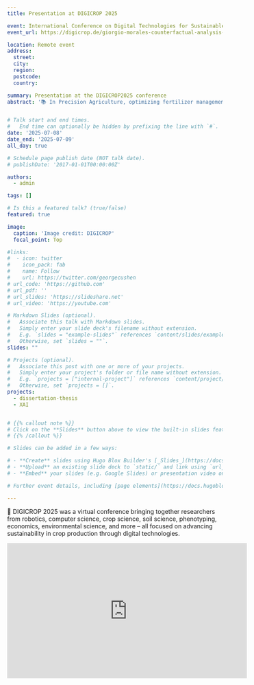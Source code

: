 ```yaml
---
title: Presentation at DIGICROP 2025

event: International Conference on Digital Technologies for Sustainable Crop Production (DIGICROP)
event_url: https://digicrop.de/giorgio-morales-counterfactual-analysis-of-neural-networks-used-to-create-fertilizer-management-zones/index.html

location: Remote event
address:
  street: 
  city: 
  region: 
  postcode: 
  country: 

summary: Presentation at the DIGICROP2025 conference
abstract: '📚 In Precision Agriculture, optimizing fertilizer management is essential for maximizing crop yields and improving agronomic efficiency. Traditional management zone (MZ) approaches focus on within-field variability, but often overlook the impact of fertilizer responsivity on MZ determination. This presentation introduces an MZ clustering method that incorporates fertilizer responsivity, using nitrogen (N) fertilizer-yield response curves. We employ a convolutional neural network to generate N-response curves for each field site, then analyze the shapes of these curves using functional principal component analysis. To refine MZ membership, we apply a genetic algorithm-based counterfactual explanation method that solves a multi-objective optimization problem and identifies the key features influencing cluster assignments. Our results highlight that terrain characteristics, such as slope and topographic aspect, significantly impact MZ membership by affecting fertilizer runoff.'


# Talk start and end times.
#   End time can optionally be hidden by prefixing the line with `#`.
date: '2025-07-08'
date_end: '2025-07-09'
all_day: true

# Schedule page publish date (NOT talk date).
# publishDate: '2017-01-01T00:00:00Z'

authors:
  - admin

tags: []

# Is this a featured talk? (true/false)
featured: true

image:
  caption: 'Image credit: DIGICROP'
  focal_point: Top

#links:
#  - icon: twitter
#    icon_pack: fab
#    name: Follow
#    url: https://twitter.com/georgecushen
# url_code: 'https://github.com'
# url_pdf: ''
# url_slides: 'https://slideshare.net'
# url_video: 'https://youtube.com'

# Markdown Slides (optional).
#   Associate this talk with Markdown slides.
#   Simply enter your slide deck's filename without extension.
#   E.g. `slides = "example-slides"` references `content/slides/example-slides.md`.
#   Otherwise, set `slides = ""`.
slides: ""

# Projects (optional).
#   Associate this post with one or more of your projects.
#   Simply enter your project's folder or file name without extension.
#   E.g. `projects = ["internal-project"]` references `content/project/deep-learning/index.md`.
#   Otherwise, set `projects = []`.
projects:
  - dissertation-thesis
  - XAI


# {{% callout note %}}
# Click on the **Slides** button above to view the built-in slides feature.
# {{% /callout %}}

# Slides can be added in a few ways:

# - **Create** slides using Hugo Blox Builder's [_Slides_](https://docs.hugoblox.com/reference/content-types/) feature and link using `slides` parameter in the front matter of the talk file
# - **Upload** an existing slide deck to `static/` and link using `url_slides` parameter in the front matter of the talk file
# - **Embed** your slides (e.g. Google Slides) or presentation video on this page using [shortcodes](https://docs.hugoblox.com/reference/markdown/).

# Further event details, including [page elements](https://docs.hugoblox.com/reference/markdown/) such as image galleries, can be added to the body of this page.

---
```


🌱 DIGICROP 2025 was a virtual conference bringing together researchers from robotics, computer science, crop science, soil science, phenotyping, economics, environmental science, and more – all focused on advancing sustainability in crop production through digital technologies.


<div style="position: relative; width: 100%; height: 0; padding-bottom: 58.52%;">
  <iframe width="560" height="315" src="https://www.youtube.com/embed/R0yd7Xcv7Mg?si=wAqq-9p7-UYKDOSz" title="YouTube video player" frameborder="0" allow="accelerometer; autoplay; clipboard-write; encrypted-media; gyroscope; picture-in-picture; web-share" referrerpolicy="strict-origin-when-cross-origin" allowfullscreen></iframe>
</div>

